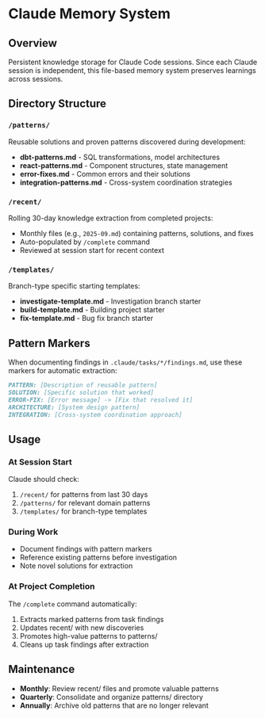 # Claude Memory System

## Overview
Persistent knowledge storage for Claude Code sessions. Since each Claude session is independent, this file-based memory system preserves learnings across sessions.

## Directory Structure

### `/patterns/`
Reusable solutions and proven patterns discovered during development:
- **dbt-patterns.md** - SQL transformations, model architectures
- **react-patterns.md** - Component structures, state management
- **error-fixes.md** - Common errors and their solutions
- **integration-patterns.md** - Cross-system coordination strategies

### `/recent/`
Rolling 30-day knowledge extraction from completed projects:
- Monthly files (e.g., `2025-09.md`) containing patterns, solutions, and fixes
- Auto-populated by `/complete` command
- Reviewed at session start for recent context

### `/templates/`
Branch-type specific starting templates:
- **investigate-template.md** - Investigation branch starter
- **build-template.md** - Building project starter
- **fix-template.md** - Bug fix branch starter

## Pattern Markers

When documenting findings in `.claude/tasks/*/findings.md`, use these markers for automatic extraction:

```markdown
PATTERN: [Description of reusable pattern]
SOLUTION: [Specific solution that worked]
ERROR-FIX: [Error message] -> [Fix that resolved it]
ARCHITECTURE: [System design pattern]
INTEGRATION: [Cross-system coordination approach]
```

## Usage

### At Session Start
Claude should check:
1. `/recent/` for patterns from last 30 days
2. `/patterns/` for relevant domain patterns
3. `/templates/` for branch-type templates

### During Work
- Document findings with pattern markers
- Reference existing patterns before investigation
- Note novel solutions for extraction

### At Project Completion
The `/complete` command automatically:
1. Extracts marked patterns from task findings
2. Updates recent/ with new discoveries
3. Promotes high-value patterns to patterns/
4. Cleans up task findings after extraction

## Maintenance

- **Monthly**: Review recent/ files and promote valuable patterns
- **Quarterly**: Consolidate and organize patterns/ directory
- **Annually**: Archive old patterns that are no longer relevant